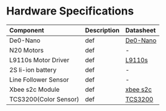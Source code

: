 # Hardware Specifications

| Component | Description | Datasheet |
|:----------|:------------|:----------|
| De0-Nano | def | [De0-Nano](https://www.terasic.com.tw/cgi-bin/page/archive.pl?Language=English&CategoryNo=139&No=593&PartNo=4) |
| N20 Motors | def | - |
| L9110s Motor Driver | def | [L9110s](https://www.elecrow.com/download/datasheet-l9110.pdf) |
| 2S li-ion battery | def | - |
| Line Follower Sensor | def | - |
| Xbee s2c Module | def | [xbee s2c](https://www.digi.com/resources/documentation/digidocs/pdfs/90002002.pdf) |
| TCS3200(Color Sensor) | def | [TCS3200](https://www.mouser.com/catalog/specsheets/tcs3200-e11.pdf) |
